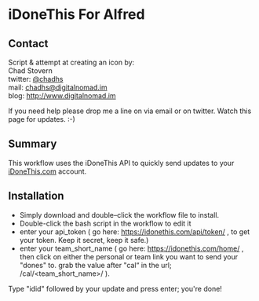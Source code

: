 # iDoneThis For Alfred

## Contact
Script & attempt at creating an icon by:  
Chad Stovern  
twitter: [@chadhs](https://twitter.com/chadhs "Twitter")  
mail: <chadhs@digitalnomad.im>  
blog: <http://www.digitalnomad.im>

If you need help please drop me a line on via email or on twitter.  Watch this page for updates.  :-)

## Summary

This workflow uses the iDoneThis API to quickly send updates to your [iDoneThis.com](http://idonethis.com) account.

## Installation

- Simply download and double–click the workflow file to install.
- Double-click the bash script in the workflow to edit it
- enter your api_token ( go here: https://idonethis.com/api/token/ , to get your token.  Keep it secret, keep it safe.)
- enter your team_short_name ( go here: https://idonethis.com/home/ , then click on either the personal or team link you want to send your "dones" to. grab the value after "cal“ in the url; /cal/\<team_short_name\>/ ).

Type "idid" followed by your update and press enter; you're done!
